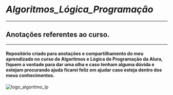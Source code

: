 # ***Algoritmos_Lógica_Programação***
-----------------
## Anotações referentes ao curso.
-----------------
#### Repositório criado para anotações e compartilhamento do meu aprendizado no curso de Algoritmos e Lógica de Programação da Alura, fiquem a vontade para dar uma olha e caso tenham alguma dúvida e estejam procurando ajuda ficarei feliz em ajudar caso esteja dentro dos meus conhecimentos.

![logo_algoritmo_lp](https://user-images.githubusercontent.com/59417347/230743380-cde87996-3b9e-4c43-971e-a690dd638a9a.jpg)
